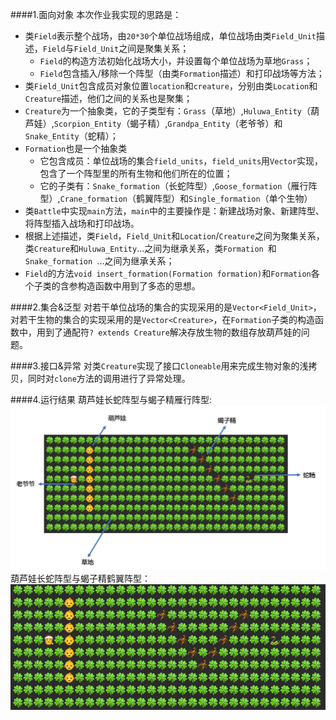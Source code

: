 ####1.面向对象
本次作业我实现的思路是：  

* 类`Field`表示整个战场，由`20*30`个单位战场组成，单位战场由类`Field_Unit`描述，`Field`与`Field_Unit`之间是聚集关系；
	* `Field`的构造方法初始化战场大小，并设置每个单位战场为草地`Grass`；
	* `Field`包含插入/移除一个阵型（由类`Formation`描述）和打印战场等方法；
* 类`Field_Unit`包含成员对象位置`location`和`creature`，分别由类`Location`和`Creature`描述，他们之间的关系也是聚集；
* `Creature`为一个抽象类，它的子类型有：`Grass`（草地）,`Huluwa_Entity`（葫芦娃）,`Scorpion_Entity`（蝎子精）,`Grandpa_Entity`（老爷爷）和`Snake_Entity`（蛇精）；
* `Formation`也是一个抽象类
	* 它包含成员：单位战场的集合`field_units`，`field_units`用`Vector`实现，包含了一个阵型里的所有生物和他们所在的位置；
	* 它的子类有：`Snake_formation`（长蛇阵型）,`Goose_formation`（雁行阵型）,`Crane_formation`（鹤翼阵型）和`Single_formation`（单个生物）
* 类`Battle`中实现`main`方法，`main`中的主要操作是：新建战场对象、新建阵型、将阵型插入战场和打印战场。 
* 根据上述描述，类`Field`，`Field_Unit`和`Location`/`Creature`之间为聚集关系，类`Creature`和`Huluwa_Entity`...之间为继承关系，类`Formation `和`Snake_formation `...之间为继承关系；  
* `Field`的方法`void insert_formation(Formation formation)`和`Formation`各个子类的含参构造函数中用到了多态的思想。

####2.集合&泛型
对若干单位战场的集合的实现采用的是`Vector<Field_Unit>`，对若干生物的集合的实现采用的是`Vector<Creature>`，在`Formation`子类的构造函数中，用到了通配符`? extends Creature`解决存放生物的数组存放葫芦娃的问题。

####3.接口&异常
对类`Creature`实现了接口`Cloneable`用来完成生物对象的浅拷贝，同时对`clone`方法的调用进行了异常处理。

####4.运行结果
葫芦娃长蛇阵型与蝎子精雁行阵型:
![](pic/1.png) 
葫芦娃长蛇阵型与蝎子精鹤翼阵型： 
![](pic/2.png) 
